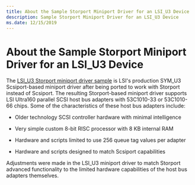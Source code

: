 ```yaml
---
title: About the Sample Storport Miniport Driver for an LSI_U3 Device
description: Sample Storport Miniport Driver for an LSI_U3 Device
ms.date: 12/15/2019
---
```


# About the Sample Storport Miniport Driver for an LSI_U3 Device

The [LSI_U3 Storport miniport driver sample](/samples/microsoft/windows-driver-samples/lsi_u3-storport-miniport-driver/
) is LSI's production SYM_U3 Scsiport-based miniport driver after being ported to work with Storport instead of Scsiport. The resulting Storport-based miniport driver supports LSI Ultra160 parallel SCSI host bus adapters with 53C1010-33 or 53C1010-66 chips. Some of the characteristics of these host bus adapters include:

- Older technology SCSI controller hardware with minimal intelligence

- Very simple custom 8-bit RISC processor with 8 KB internal RAM

- Hardware and scripts limited to use 256 queue tag values per adapter

- Hardware and scripts designed to match Scsiport capabilities

Adjustments were made in the LSI_U3 miniport driver to match Storport advanced functionality to the limited hardware capabilities of the host bus adapters themselves.
